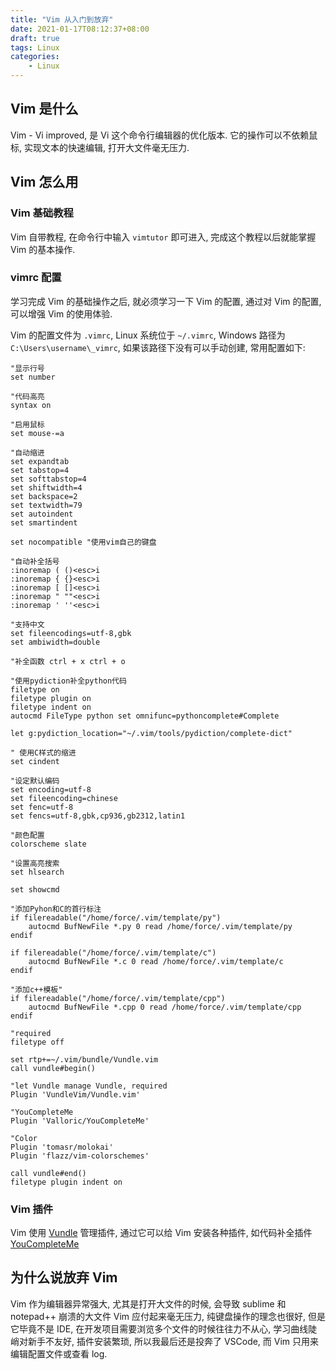 ```yaml
---
title: "Vim 从入门到放弃"
date: 2021-01-17T08:12:37+08:00
draft: true
tags: Linux
categories: 
    - Linux
---
```


## Vim 是什么

Vim - Vi improved, 是 Vi 这个命令行编辑器的优化版本. 它的操作可以不依赖鼠标, 实现文本的快速编辑, 打开大文件毫无压力.

## Vim 怎么用

### Vim 基础教程

Vim 自带教程, 在命令行中输入 `vimtutor` 即可进入, 完成这个教程以后就能掌握 Vim 的基本操作.

### vimrc 配置

学习完成 Vim 的基础操作之后, 就必须学习一下 Vim 的配置, 通过对 Vim 的配置, 可以增强 Vim 的使用体验.

Vim 的配置文件为 `.vimrc`, Linux 系统位于 `~/.vimrc`, Windows 路径为 `C:\Users\username\_vimrc`, 如果该路径下没有可以手动创建, 常用配置如下:

```vim
"显示行号
set number

"代码高亮
syntax on

"启用鼠标
set mouse-=a

"自动缩进
set expandtab
set tabstop=4
set softtabstop=4
set shiftwidth=4
set backspace=2
set textwidth=79
set autoindent
set smartindent		

set nocompatible "使用vim自己的键盘

"自动补全括号
:inoremap ( ()<esc>i
:inoremap { {}<esc>i
:inoremap [ []<esc>i
:inoremap " ""<esc>i
:inoremap ' ''<esc>i

"支持中文 
set fileencodings=utf-8,gbk    
set ambiwidth=double  

"补全函数 ctrl + x ctrl + o  

"使用pydiction补全python代码
filetype on
filetype plugin on
filetype indent on
autocmd FileType python set omnifunc=pythoncomplete#Complete    

let g:pydiction_location="~/.vim/tools/pydiction/complete-dict"

" 使用C样式的缩进
set cindent

"设定默认编码
set encoding=utf-8
set fileencoding=chinese
set fenc=utf-8
set fencs=utf-8,gbk,cp936,gb2312,latin1

"颜色配置
colorscheme slate 

"设置高亮搜索
set hlsearch

set showcmd

"添加Pyhon和C的首行标注
if filereadable("/home/force/.vim/template/py")
    autocmd BufNewFile *.py 0 read /home/force/.vim/template/py
endif

if filereadable("/home/force/.vim/template/c")
    autocmd BufNewFile *.c 0 read /home/force/.vim/template/c
endif

"添加c++模板"
if filereadable("/home/force/.vim/template/cpp")
    autocmd BufNewFile *.cpp 0 read /home/force/.vim/template/cpp
endif

"required
filetype off        

set rtp+=~/.vim/bundle/Vundle.vim
call vundle#begin()

"let Vundle manage Vundle, required
Plugin 'VundleVim/Vundle.vim'

"YouCompleteMe
Plugin 'Valloric/YouCompleteMe'

"Color
Plugin 'tomasr/molokai'
Plugin 'flazz/vim-colorschemes'

call vundle#end()
filetype plugin indent on
```

### Vim 插件

Vim 使用 [Vundle](https://github.com/VundleVim/Vundle.vim) 管理插件, 通过它可以给 Vim 安装各种插件, 如代码补全插件 [YouCompleteMe](https://github.com/ycm-core/YouCompleteMe)

## 为什么说放弃 Vim

Vim 作为编辑器异常强大, 尤其是打开大文件的时候, 会导致 sublime 和 notepad++ 崩溃的大文件 Vim 应付起来毫无压力, 纯键盘操作的理念也很好, 但是它毕竟不是 IDE, 在开发项目需要浏览多个文件的时候往往力不从心, 学习曲线陡峭对新手不友好, 插件安装繁琐, 所以我最后还是投奔了 VSCode, 而 Vim 只用来编辑配置文件或查看 log.
